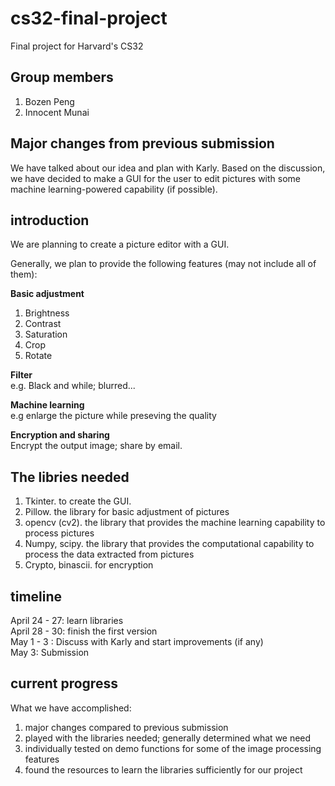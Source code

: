 # cs32-final-project
Final project for Harvard's CS32

## Group members
1. Bozen Peng
2. Innocent Munai

## Major changes from previous submission
We have talked about our idea and plan with Karly. Based on the discussion, we have decided to make a GUI for the user to edit pictures with some machine learning-powered capability (if possible). 

## introduction
We are planning to create a picture editor with a GUI.

Generally, we plan to provide the following features (may not include all of them):

**Basic adjustment**  
1. Brightness
2. Contrast
3. Saturation
4. Crop
5. Rotate

**Filter**  
e.g. Black and while; blurred...

**Machine learning**  
e.g enlarge the picture while preseving the quality

**Encryption and sharing**  
Encrypt the output image; share by email.

## The libries needed
1. Tkinter. to create the GUI.
2. Pillow. the library for basic adjustment of pictures
3. opencv (cv2). the library that provides the machine learning capability to process pictures
4. Numpy, scipy. the library that provides the computational capability to process the data extracted from pictures
5. Crypto, binascii. for encryption

## timeline
April 24 - 27: learn libraries  
April 28 - 30: finish the first version  
May 1 - 3 : Discuss with Karly and start improvements (if any)  
May 3: Submission

## current progress
What we have accomplished:
1. major changes compared to previous submission
2. played with the libraries needed; generally determined what we need
3. individually tested on demo functions for some of the image processing features
4. found the resources to learn the libraries sufficiently for our project

